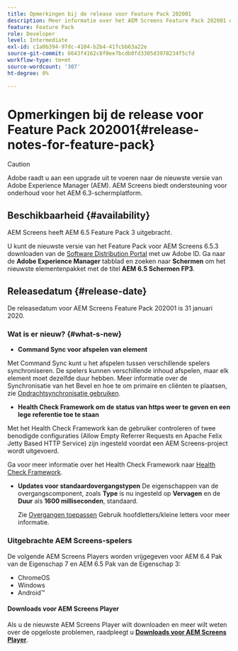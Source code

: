 ```yaml
---
title: Opmerkingen bij de release voor Feature Pack 202001
description: Meer informatie over het AEM Screens Feature Pack 202001 dat op 31 januari 2020 werd uitgebracht.
feature: Feature Pack
role: Developer
level: Intermediate
exl-id: c1a0b394-97dc-4104-b2b4-41fcbb63a22e
source-git-commit: 6643f4162c8f0ee7bcdb0fd3305d3978234f5cfd
workflow-type: tm+mt
source-wordcount: '307'
ht-degree: 0%

---
```


# Opmerkingen bij de release voor Feature Pack 202001{#release-notes-for-feature-pack}

>[!CAUTION]
>
>Adobe raadt u aan een upgrade uit te voeren naar de nieuwste versie van Adobe Experience Manager (AEM). AEM Screens biedt ondersteuning voor onderhoud voor het AEM 6.3-schermplatform.

## Beschikbaarheid {#availability}

AEM Screens heeft AEM 6.5 Feature Pack 3 uitgebracht.

U kunt de nieuwste versie van het Feature Pack voor AEM Screens 6.5.3 downloaden van de [Software Distribution Portal](https://experience.adobe.com/#/downloads/content/software-distribution/en/aem.html) met uw Adobe ID. Ga naar de **Adobe Experience Manager** tabblad en zoeken naar **Schermen** om het nieuwste elementenpakket met de titel **AEM 6.5 Schermen FP3**.

## Releasedatum {#release-date}

De releasedatum voor AEM Screens Feature Pack 202001 is 31 januari 2020.

### Wat is er nieuw? {#what-s-new}

* **Command Sync voor afspelen van element**

Met Command Sync kunt u het afspelen tussen verschillende spelers synchroniseren. De spelers kunnen verschillende inhoud afspelen, maar elk element moet dezelfde duur hebben.
Meer informatie over de Synchronisatie van het Bevel en hoe te om primaire en cliënten te plaatsen, zie [Opdrachtsynchronisatie gebruiken](using-command-sync.md).

* **Health Check Framework om de status van https weer te geven en een lege referentie toe te staan**

Met het Health Check Framework kan de gebruiker controleren of twee benodigde configuraties (Allow Empty Referrer Requests en Apache Felix Jetty Based HTTP Service) zijn ingesteld voordat een AEM Screens-project wordt uitgevoerd.

Ga voor meer informatie over het Health Check Framework naar [Health Check Framework](/help/user-guide/configuring-screens-introduction.md#health-check-framework).

* **Updates voor standaardovergangstypen**
De eigenschappen van de overgangscomponent, zoals **Type** is nu ingesteld op **Vervagen** en de **Duur** als **1600 milliseconden**, standaard.

  Zie [Overgangen toepassen](/help/user-guide/applying-transitions.md) Gebruik hoofdletters/kleine letters voor meer informatie.


### Uitgebrachte AEM Screens-spelers

De volgende AEM Screens Players worden vrijgegeven voor AEM 6.4 Pak van de Eigenschap 7 en AEM 6.5 Pak van de Eigenschap 3:

* ChromeOS
* Windows
* Android™

#### Downloads voor AEM Screens Player

Als u de nieuwste AEM Screens Player wilt downloaden en meer wilt weten over de opgeloste problemen, raadpleegt u [**Downloads voor AEM Screens Player**](https://download.macromedia.com/screens/).
